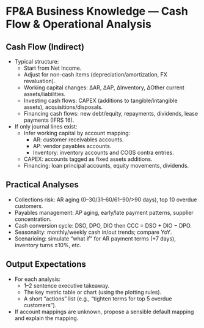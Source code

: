# FP&A Business Knowledge — Cash Flow & Operational Analysis

## Cash Flow (Indirect)
- Typical structure:
  - Start from Net Income.
  - Adjust for non-cash items (depreciation/amortization, FX revaluation).
  - Working capital changes: ΔAR, ΔAP, ΔInventory, ΔOther current assets/liabilities.
  - Investing cash flows: CAPEX (additions to tangible/intangible assets), acquisitions/disposals.
  - Financing cash flows: new debt/equity, repayments, dividends, lease payments (IFRS 16).
- If only journal lines exist:
  - Infer working capital by account mapping:
    - AR: customer receivables accounts.
    - AP: vendor payables accounts.
    - Inventory: inventory accounts and COGS contra entries.
  - CAPEX: accounts tagged as fixed assets additions.
  - Financing: loan principal accounts, equity movements, dividends.

## Practical Analyses
- Collections risk: AR aging (0–30/31–60/61–90/>90 days), top 10 overdue customers.
- Payables management: AP aging, early/late payment patterns, supplier concentration.
- Cash conversion cycle: DSO, DPO, DIO then CCC = DSO + DIO − DPO.
- Seasonality: monthly/weekly cash in/out trends; compare YoY.
- Scenarioing: simulate “what if” for AR payment terms (+7 days), inventory turns ±10%, etc.

## Output Expectations
- For each analysis:
  - 1–2 sentence executive takeaway.
  - The key metric table or chart (using the plotting rules).
  - A short “actions” list (e.g., “tighten terms for top 5 overdue customers”).
- If account mappings are unknown, propose a sensible default mapping and explain the mapping. 
